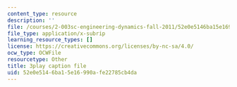 ```yaml
---
content_type: resource
description: ''
file: /courses/2-003sc-engineering-dynamics-fall-2011/52e0e5146ba15e16990afe22785cb4da_1xJJu5p3dD0.vtt
file_type: application/x-subrip
learning_resource_types: []
license: https://creativecommons.org/licenses/by-nc-sa/4.0/
ocw_type: OCWFile
resourcetype: Other
title: 3play caption file
uid: 52e0e514-6ba1-5e16-990a-fe22785cb4da
---
```

